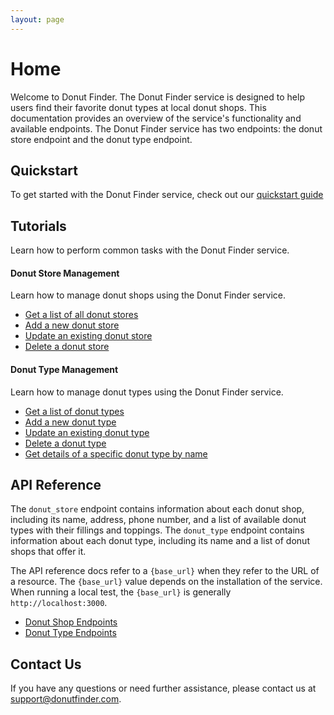 ```yaml
---
layout: page
---
```


# Home

Welcome to Donut Finder. The Donut Finder service is designed to help users find their favorite donut types at local donut shops. This documentation provides an overview of the service's functionality and available endpoints. The Donut Finder service has two endpoints: the donut store endpoint and the donut type endpoint. 

## Quickstart

To get started with the Donut Finder service, check out our [quickstart guide](Quickstart/quickstart.md)

## Tutorials

Learn how to perform common tasks with the Donut Finder service.

#### Donut Store Management

Learn how to manage donut shops using the Donut Finder service.

* [Get a list of all donut stores](tutorials/donut-store/get-list-of-donut-stores.md)
* [Add a new donut store](tutorials/donut-store/add-new-store.md)
* [Update an existing donut store](tutorials/donut-store/update-a-store.md)
* [Delete a donut store](tutorials/donut-store/delete-store.md)

#### Donut Type Management

Learn how to manage donut types using the Donut Finder service.

* [Get a list of donut types](tutorials/donut-type/get-a-list-of-donut-types.md)
* [Add a new donut type](tutorials/donut-type/add-new-donut-type.md)
* [Update an existing donut type](tutorials/donut-type/update-a-donut-type.md)
* [Delete a donut type](tutorials/donut-type/delete-a-donut-type.md)
* [Get details of a specific donut type by name](tutorials/donut-type/search-donut-types-by-name.md)

## API Reference

The `donut_store` endpoint contains information about each donut shop, including its name, address, phone number, and a list of available donut types with their fillings and toppings. The `donut_type` endpoint contains information about each donut type, including its name and a list of donut shops that offer it.


The API reference docs refer to a `{base_url}` when they refer to the URL of a resource. The `{base_url}` value depends on the installation of the service. When running a local test, the `{base_url}` is generally `http://localhost:3000`.

* [Donut Shop Endpoints](Reference/donut-type/index.md)
* [Donut Type Endpoints](Reference/donut-type/index.md)

## Contact Us

If you have any questions or need further assistance, please contact us at support@donutfinder.com.
